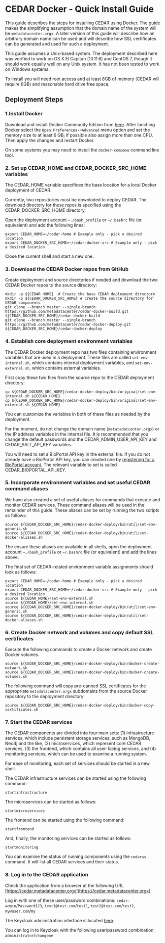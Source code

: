 # CEDAR Docker - Quick Install Guide

This guide describes the steps for installing CEDAR using Docker.
The guide makes the simplifying assumption that the domain name of the system will be ``metadatacenter.orgx``.
A later version of this guide will describe how an arbitrary domain name can be used and will describe how SSL certificates can be generated and used for such a deployment.

This guide assumes a Unix-based system.
The deployment described here was verified to work on OS X El Capitan (10.11.6) and CentOS 7,
though it should work equally well on any Unix system.
It has not been tested to work on Windows systems.

To install you will need root access and at least 8GB of memory (CEDAR will require 6GB) and reasonable hard drive free space.

## Deployment Steps

### 1.Install Docker

Download and install Docker Community Edition from [here](https://www.docker.com/community-edition).
After lunching Docker select the ```Open Preferences->Advanced``` menu option and set the memory size
to at least 6 GB; if possible also assign more than one CPU. Then apply the changes and restart Docker.

On some systems you may need to install the ```docker-compose``` command line tool.

### 2. Set up CEDAR_HOME and CEDAR_DOCKER_SRC_HOME variables

The CEDAR_HOME variable specifices the base location for a local Docker deployment of CEDAR.

Currently, two repositories must be downloded to deploy CEDAR.
The download directory for these repos is specified using the CEDAR_DOCKER_SRC_HOME directory.

Open the deployment account ```~./bash_profile``` or ```~/.bashrc``` file (or equivalent) and add the following lines:

    export CEDAR_HOME=~/cedar-home # Example only - pick a desired location
    export CEDAR_DOCKER_SRC_HOME=~/cedar-docker-src # Example only - pick a desired location

Close the current shell and start a new one.

### 3. Download the CEDAR Docker repos from GitHub

Create deployment and source directories if needed and download the two CEDAR Docker repos to the source directory:

    mkdir -p ${CEDAR_HOME}  # Create the base CEDAR deployment directory
    mkdir -p ${CEDAR_DOCKER_SRC_HOME} # Create the source directory for CEDAR components
    git clone --branch master --single-branch https://github.com/metadatacenter/cedar-docker-build.git ${CEDAR_DOCKER_SRC_HOME}/cedar-docker-build
    git clone --branch master --single-branch https://github.com/metadatacenter/cedar-docker-deploy.git ${CEDAR_DOCKER_SRC_HOME}/cedar-docker-deploy

### 4. Establish core deployment environment variables

The CEDAR Docker deployment repo has two files containing environment variables that are used in a deployment.
These files are called ```set-env-internal.sh```, which contains internal deployment variables, and ```set-env-external.sh```,
which contains external variables.

First copy these two files from the source repo to the CEDAR deployment directory:

    cp ${CEDAR_DOCKER_SRC_HOME}/cedar-docker-deploy/bin/original/set-env-internal.sh ${CEDAR_HOME}
    cp ${CEDAR_DOCKER_SRC_HOME}/cedar-docker-deploy/bin/original/set-env-external.sh ${CEDAR_HOME}

You can customize the variables in both of these files as needed by the deployment.

For the moment, do not change the domain name (``metatadatcenter.orgx``) or the IP address variables in the internal file.
It is recommended that you change the default passwords and the CEDAR_ADMIN_USER_API_KEY and CEDAR_SALT_API_KEY variables.

You will need to set a BioPortal API key in the external file.
If you do not already have a BioPortal API key, you can created one by [registering for a BioPortal account](https://bioportal.bioontology.org/accounts/new).
The relevant variable to set is called CEDAR_BIOPORTAL_API_KEY.

### 5. Incorporate environment variables and set useful CEDAR command aliases

We have also created a set of useful aliases for commands that execute and monitor CEDAR services.
These command aliases will be used in the remainder of this guide.
These aliases can be set by running the two scripts as follows:

    source ${CEDAR_DOCKER_SRC_HOME}/cedar-docker-deploy/bin/util/set-env-generic.sh
    source ${CEDAR_DOCKER_SRC_HOME}/cedar-docker-deploy/bin/util/set-docker-aliases.sh

The ensure these aliases are available in all shells, open the deployment account ```~./bash_profile``` or ```~/.bashrc``` file (or equivalent) and add the lines above.

The final set of CEDAR-related environment variable assignments should look as follows:

    export CEDAR_HOME=~/cedar-home # Example only - pick a desired location
    export CEDAR_DOCKER_SRC_HOME=~/cedar-docker-src # Example only - pick a desired location
    source ${CEDAR_HOME}/set-env-external.sh
    source ${CEDAR_HOME}/set-env-internal.sh
    source ${CEDAR_DOCKER_SRC_HOME}/cedar-docker-deploy/bin/util/set-env-generic.sh
    source ${CEDAR_DOCKER_SRC_HOME}/cedar-docker-deploy/bin/util/set-docker-aliases.sh
    
### 6. Create Docker network and volumes and copy default SSL certificates

Execute the following commands to create a Docker network and create Docker volumes.

    source ${CEDAR_DOCKER_SRC_HOME}/cedar-docker-deploy/bin/docker-create-network.sh
    source ${CEDAR_DOCKER_SRC_HOME}/cedar-docker-deploy/bin/docker-create-volumes.sh

The following command will copy pre-canned SSL certificates for the appropriate ``metadatacenter.orgx`` subdomains from the
source Docker repository to the deployment directory:

    source ${CEDAR_DOCKER_SRC_HOME}/cedar-docker-deploy/bin/docker-copy-certificates.sh

### 7. Start the CEDAR services

The CEDAR components are divided into four main sets:
(1) infrastructure services, which include persistent storage services, such as MongoDB, Neo4j and the like,
(2) microservices, which represent core CEDAR services,
(3) the frontend, which contains all user-facing services, and
(4) monitoring services, which can be used to examine a running system.

For ease of monitoring, each set of services should be started in a new shell.

The CEDAR infrastructure services can be started using the following command:

    startinfrastructure

The microservices can be started as follows:

    startmicroservices

The frontend can be started using the following command:

    startfrontend

And, finally, the monitoring services can be started as follows:

    startmonitoring

You can examine the status of running components using the ``cedarss`` command.
It will list all CEDAR services and their status.

### 8. Log in to the CEDAR application

Check the application from a browser at the following URL [https://cedar.metadatacenter.orgx](https://cedar.metadatacenter.orgx).

Log in with one of these user/password combinations: ``cedar-admin``/``Password123``, ``test1@test.com``/``test1``, ``test2@test.com``/``test2``, ``my@user.com``/``my``

The Keycloak administration interface is located [here](https://auth.metadatacenter.orgx/auth/admin/).

You can log in to Keycloak with the following user/password combination: ``administrator``/``changeme``
